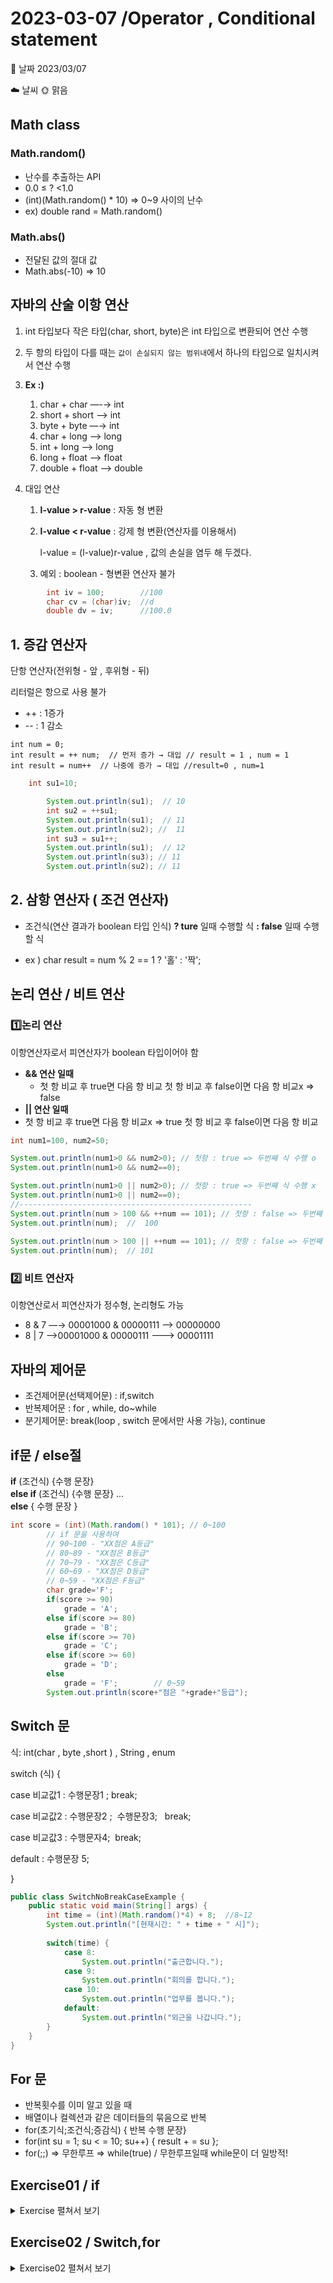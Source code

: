 # 2023-03-07 /**Operator , Conditional statement**

📆 날짜   2023/03/07 

☁️ 날씨   🌞 맑음

## Math class

### Math.random()

  - 난수를 추출하는 API
  - 0.0 ≤ ? <1.0
  - (int)(Math.random() * 10) ⇒ 0~9 사이의 난수
  - ex) double rand = Math.random()

### Math.abs()

- 전달된 값의 절대 값
- Math.abs(-10)  ⇒ 10

## 자바의 산술 이항 연산

1. int 타입보다 작은 타입(char, short, byte)은 int 타입으로 변환되어 연산 수행
2. 두 항의 타입이 다를 때는 `값이 손실되지 않는 범위내`에서 하나의 타입으로 일치시켜서 연산 수행
3. **Ex :)**
    1. char + char —-→ int
    2. short + short ——> int
    3. byte + byte —→ int
    4. char + long ——> long
    5. int + long ——> long
    6. long + float ——> float
    7. double + float ——> double
    
4. 대입 연산
    1. **l-value > r-value**  :  자동 형 변환
    2. **l-value < r-value** : 강제 형 변환(연산자를 이용해서) 
        
        l-value = (l-value)r-value , 값의 손실을 염두 해 두겠다.
        
    3. 예외 : boolean - 형변환 연산자 불가 
    

```java
		int iv = 100;        //100
		char cv = (char)iv;  //d
		double dv = iv;      //100.0  
```

## 1. 증감 연산자

단항 연산자(전위형 - 앞 , 후위형 - 뒤)

리터럴은 항으로 사용 불가

- ++  : 1증가
- --   : 1 감소


```
int num = 0;
int result = ++ num;  // 먼저 증가 → 대입 // result = 1 , num = 1
int result = num++  // 나중에 증가 → 대입 //result=0 , num=1
```

```java
    int su1=10;

		System.out.println(su1);  // 10
		int su2 = ++su1;
		System.out.println(su1);  // 11
		System.out.println(su2); //  11
		int su3 = su1++;
		System.out.println(su1);  // 12
		System.out.println(su3); // 11
		System.out.println(su2); // 11
```

## 2. 삼항 연산자 ( 조건 연산자)

- 조건식(연산 결과가 boolean 타입 인식) **? ture** 일때 수행할 식 **: false** 일때 수행할 식

- ex ) char result = num % 2 == 1 ? '홀' : '짝';

## 논리 연산 / 비트 연산


 ### 1️⃣논리 연산
  이항연산자로서 피연산자가 boolean 타입이어야 함

  - **&& 연산 일때**
    - 첫 항 비교 후 true면 다음 항 비교
    첫 항 비교 후 false이면 다음 항 비교x => false
  - **|| 연산 일때**
   - 첫 항 비교 후 true면 다음 항 비교x => true
        첫 항 비교 후 false이면 다음 항 비교
        

```java
int num1=100, num2=50;

System.out.println(num1>0 && num2>0); // 첫항 : true => 두번째 식 수행 o
System.out.println(num1>0 && num2==0);

System.out.println(num1>0 || num2>0); // 첫항 : true => 두번째 식 수행 x 
System.out.println(num1>0 || num2==0); 
//----------------------------------------------------
System.out.println(num > 100 && ++num == 101); // 첫항 : false => 두번째 식 수행 x
System.out.println(num);  //  100
		
System.out.println(num > 100 || ++num == 101); // 첫항 : false => 두번째 식 수행 o
System.out.println(num);  // 101

```

### 2️⃣ 비트 연산자

  이항연산로서 피연산자가 정수형, 논리형도 가능

  - 8 & 7 —→ 00001000 & 00000111  ——> 00000000
  - 8 | 7  —>00001000 & 00000111 ———> 00001111


## 자바의 제어문

  - 조건제어문(선택제어문) : if,switch
  - 반복제어문 : for , while, do~while
  - 분기제어문: break(loop , switch 문에서만 사용 가능), continue

## if문 / else절

**if** (조건식) {수행 문장} <br/>
**else if** (조건식)  {수행 문장}   ...                                                      
**else** { 수행 문장 }                                              


```java
int score = (int)(Math.random() * 101); // 0~100		
		// if 문을 사용하여
		// 90~100 - "XX점은 A등급"
		// 80~89 - "XX점은 B등급"
		// 70~79 - "XX점은 C등급"
		// 60~69 - "XX점은 D등급"
		// 0~59 - "XX점은 F등급"
		char grade='F';
		if(score >= 90)
			grade = 'A';
		else if(score >= 80)
			grade = 'B';
		else if(score >= 70)
			grade = 'C';
		else if(score >= 60)
			grade = 'D';
		else
			grade = 'F';		// 0~59
		System.out.println(score+"점은 "+grade+"등급");
```

## Switch 문

식: int(char , byte ,short ) , String , enum

switch (식) {

case 비교값1 :  수행문장1 ; break;

case 비교값2 : 수행문장2 ;&nbsp; 수행문장3; &nbsp; break;

case 비교값3 : 수행문자4; &nbsp;break;

default : 수행문장 5;

}

```java
public class SwitchNoBreakCaseExample {
	public static void main(String[] args) {
		int time = (int)(Math.random()*4) + 8;  //8~12
		System.out.println("[현재시간: " + time + " 시]");
		
		switch(time) {
			case 8:
				System.out.println("출근합니다.");
			case 9:
				System.out.println("회의를 합니다.");
			case 10:
				System.out.println("업무를 봅니다.");
			default:
				System.out.println("외근을 나갑니다.");
		}
	}
}
```

## For 문

  - 반복횟수를 이미 알고 있을 때
  - 배열이나 컬렉션과 같은 데이터들의 묶음으로 반복
  - for(초기식;조건식;증감식) { 반복 수행 문장}
  - for(int su = 1; su  < = 10; su++) { result + = su };
  - for(;;) ⇒ 무한루프 ⇒ while(true) / 무한루프일때 while문이 더 일방적!

## Exercise01 / if 
<details markdown="1">
<summary> Exercise 펼쳐서 보기</summary>
<div>
  
 1️⃣ **Exercise01**
  
    1. TimeTest 라는 클래스를 생성한다. <br/>
    2. time 이라는 변수를 int 타입으로 선언하여 32150(초) 이라는 값을 저장한다. <br/>
    3. time 변수의 값을 가지고 연산식을 만들어서 <br/>
    "XX시간 XX분 XX초" 형식으로 변환하여 화면에 출력한다. <br/>
    위의 결과를 만들기 위해서 변수선언과 식 정의는 모두 임의로 정한다. <br/>

```java
public class TimeTest {
	public static void main(String[] args) {
		int time = 32150;
		int houre = time/3600;
		int min = (time%3600)/60;
		int sec = time%60;
		
		System.out.printf("%d시간 %d분 %d초",houre,min,sec);
	}
}
```
2️⃣ **Exercise02**

  1. OperAndLab(&&연산자사용), OperOrLab(||연산자사용) <br/>
    이라는 클래스를 각각 하나씩 생성한다. <br/>
  2. grade 라는 변수를 int 타입으로 선언하고 1 부터 6 사이의 숫자를<br/>
  추출하고 저장한다. <br/>
  3. grade 의 값이 1 또는 2 또는 3이면 다음 결과를 출력한다.<br/>
  "x 학년은 저학년입니다."<br/>
  grade 의 값이 4 또는 5 또는 6이면 다음 결과를 출력한다. <br/>
  "x 학년은 고학년입니다."<br/>

```java
public class OperAndLab {
	public static void main(String[] args) {
		int grade = (int) (Math.random() * 6 + 1);

		if (grade > 0 && grade <= 3) {
			System.out.println(grade + "학년은 저학년입니다.");
		} else {
			System.out.println(grade + "학년은 고학년입니다.");
		}

	}
}

//--------------------------------------------------------------------
public class OperOrLab {

	public static void main(String[] args) {
		int grade = (int) (Math.random() * 6 + 1);

		if (grade == 4 grade == 5 ||grade == 6) {
			System.out.println(grade + "학년은 고학년입니다.");
		} else {
			System.out.println(grade + "학년은 저학년입니다.");
		}
	}
}
```
3️⃣ **Exercise03**

1. ConditionOperLab 이라는 클래스를 생성한다.
2. 1부터 5사이의 랜덤값을 추출한다.
3. 추출된 값이 1이면 300 과 50 의 덧셈 연산을 처리한다.
추출된 값이 2이면 300 과 50 의 뺄셈 연산을 처리한다.
추출된 값이 3이면 300 과 50 의 곱센 연산을 처리한다.
추출된 값이 4이면 300 과 50 의 나눗셈 연산을 처리한다.
추출된 값이 5이면 300 과 50 의 나머지 연산을 처리한다.
4. 출력 형식(단, 결과를 출력하는 수행문장은 제일 아래에 한 번만 구현한다.)
"결과값 : XX"

```java
public class ConditionOperLab {

	public static void main(String[] args) {
		int ran = (int)(Math.random()*5+1);
		
		int num1=300;
		int num2 = 50;
		int result =0;
		
		if(ran == 1) {
			result = num1+num2;
		}else if (ran == 2) {
			result = num1-num2;
		}else if(ran == 3) {
			result = num1*num2;
		}else if(ran == 4) {
			result = num1/num2;
		}else if(ran == 5) {
			result = num1%num2;
		}
		System.out.println("결과값 : "+result);
	}

}
```
4️⃣ **Exercise04**

1. AlphaTest 라는 클래스를 생성한다. <br/>
2. num 이라는 변수를 int 타입으로 선언하여 1~26 사이의 난수값을 추출하여 저장한다. <br/>
3. num이 1이면 'A' 문자, 2면 'B' 문자 .... 26이면 'Z' 문자를 다음 형식으로 출력한다. <br/>

```java
public class AlphaTest {

	public static void main(String[] args) {
		int num = (int)(Math.random()*26)+1;
		char result = (char)(num+64);
   //char result = (char)(num + '@');
				
		System.out.println("추출된 숫자 : " + num);
		System.out.println(result);
	}
}
```

</div>
</details>


## Exercise02 / Switch,for
<details markdown="1">
<summary> Exercise02 펼쳐서 보기</summary>
<div>
	
1️⃣ **Exercise01**

1. OperAndLab.java를 복사해서 SwitchLab1.java를 생성한다.
2. 다음 기능을 if 문이 아닌 switch 문으로 변경하여 구현한다.
grade 의 값이 1 또는 2 또는 3이면 다음 결과를 출력한다.
"x 학년은 저학년입니다."
grade 의 값이 4 또는 5 또는 6이면 다음 결과를 출력한다.
"x 학년은 고학년입니다.

```java
public class SwitchLab1 {
	public static void main(String[] args) {
		int grade = (int) (Math.random() * 6 + 1);

		switch(grade) {
		case 1 :
		case 2 :
		case 3 : System.out.println(grade+"학년은 저학년입니다.");
				 break;
		case 4 :
		case 5 :
		case 6 : System.out.println(grade+"학년은 고학년입니다.");
		}

	}
}
```
2️⃣ **Exercise02**

1. ConditionOperLab.java를 복사해서 SwitchLab2.java를 생성한다.
2. 다음 기능을 if 문이 아닌 switch 문으로 변경하여 구현한다.
추출된 값이 1이면 300 과 50 의 덧셈 연산을 처리한다.
추출된 값이 2이면 300 과 50 의 뺄셈 연산을 처리한다.
추출된 값이 3이면 300 과 50 의 곱센 연산을 처리한다.
추출된 값이 4이면 300 과 50 의 나눗셈 연산을 처리한다.
추출된 값이 5이면 300 과 50 의 나머지 연산을 처리한다.
3. 출력 형식(단, 결과를 출력하는 수행문장은 한 번만 구현한다.)
결과값 : XX

```java
public class SwitchLab2 {
	public static void main(String[] args) {
		int ran = (int)(Math.random()*5+1);
		
		int num1=300;
		int num2 = 50;
		int result = 0;
		
		
		switch(ran) {
		case 1 : result = num1+num2; break;
		case 2 : result = num1-num2; break;
		case 3 : result = num1*num2; break;
		case 4 : result = num1/num2; break;
		case 5 : result = num1%num2; break;
		}
		
		System.out.println("결과값 : "+result);
	}
}
```
3️⃣ **Exercise03**

1. ForLab1 이라는 클래스를 만든다.
2. 다음과 같은 결과가 출력되도록 구현한다.
1 2 3 4 5 6 7 8 9 10

```java
public class ForLab1 {

	public static void main(String[] args) {
		for(int i = 1 ; i<11 ; i++ ) {
			System.out.print(i+"\t");
		}

	}
}
```

4️⃣ **Exercise04**

1. ForLab2 이라는 클래스를 만든다.
2. 다음과 같은 결과가 출력되도록 구현한다.
    
    9 : 홀수
    8 : 짝수
    7 : 홀수
    6 : 짝수
    5 : 홀수
    4 : 짝수
    

```java
public class ForLab2 {

	public static void main(String[] args) {
		
		for(int i = 9 ; i > 3 ; i--) {
			String result = i%2 == 0 ? "짝수" : "홀수";
			
			System.out.println(i+ " : " + result);
		}
	}
}
```

5️⃣ **Exercise05**

1. ForLab3 이라는 클래스를 만든다.
2. 1부터 10사이의 난수를 하나 추출한다.
3. 30부터 40사이의 난수를 하나 추출한다.
4. 첫번째 난수부터 두번째 난수 까지의 숫자들 중에서 짝수의 합을 구해
다음 형식으로 출력한다.
    
    X 부터 Y 까지의 짝수의 합 : XX
    

```java
public class ForLab3 {

	public static void main(String[] args) {
		int ran1 = (int)(Math.random()*10)+1;
		int ran2 = (int)(Math.random()*11)+30; // (두 수 의 차+1) + 최소값
		int result = 0;
		for(int i = ran1; i<ran2 + 1 ; i++) {
			if(i%2 == 0) {
				result += i;
			}
		}
		System.out.printf("%d 부터 %d 까지의 짝수의 합 : %d",ran1,ran2,result);
	}
}
```

6️⃣ **Exercise06**

1. ForLab4 이라는 클래스를 만든다.
2. int 타입으로 evenNum 변수와 oddNum 변수를 선언한다.
3. 1 부터 100 까지의 값 중에서
짝수의 합은 evenNum 에 누적하고
홀수의 합은 oddNum 에 누적한다.
4. 수행 결과는 다음과 같이 출력한다.
    
    1부터 100까지의 숫자들 중에서
    짝수의 합은 XXX 이고
    홀수의 합은 YYY 이다.
    

```java
public class ForLab4 {
	public static void main(String[] args) {
		
		int eveNum = 0;
		int oddNum = 0;
		
		for(int i = 1 ; i < 101 ; i++) {
		
			if(i%2 == 0) {
				eveNum +=i;
			}else {
				oddNum +=i;
			}
		}
		System.out.printf("1부터 100까지의 숫자들 중에서\n 짝수의 합은 %d 이고,\n 홀수의 합은 %d 이다.",eveNum,oddNum);
	}
}
```
</div>
</details>
